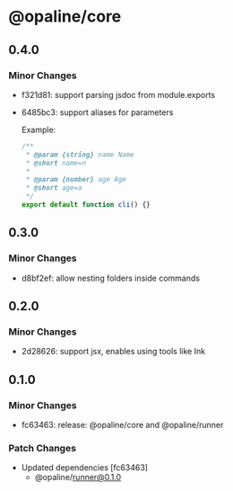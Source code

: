 # @opaline/core

## 0.4.0

### Minor Changes

- f321d81: support parsing jsdoc from module.exports
- 6485bc3: support aliases for parameters

  Example:

  ```js
  /**
   * @param {string} name Name
   * @short name=n
   *
   * @param {number} age Age
   * @short age=a
   */
  export default function cli() {}
  ```

## 0.3.0

### Minor Changes

- d8bf2ef: allow nesting folders inside commands

## 0.2.0

### Minor Changes

- 2d28626: support jsx, enables using tools like Ink

## 0.1.0

### Minor Changes

- fc63463: release: @opaline/core and @opaline/runner

### Patch Changes

- Updated dependencies [fc63463]
  - @opaline/runner@0.1.0
